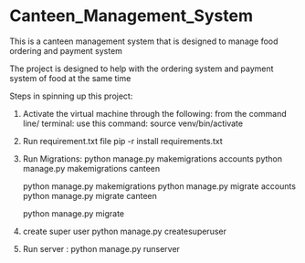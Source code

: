 # Canteen_Management_System
This is a canteen management system that is designed to manage food ordering and payment system 

The project is designed to help with the ordering system and payment system of food at the same time

Steps in spinning up this project:

1. Activate the virtual machine through the following:
    from the command line/ terminal:
    use this command: source venv/bin/activate
2. Run requirement.txt file 
    pip -r install requirements.txt

3. Run Migrations:
    python manage.py makemigrations accounts
    python manage.py makemigrations canteen

    python manage.py makemigrations 
    python manage.py migrate accounts
    python manage.py migrate canteen

    python manage.py migrate

4. create super user 
    python manage.py createsuperuser

5. Run server :
    python manage.py runserver